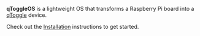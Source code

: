 **qToggleOS** is a lightweight OS that transforms a Raspberry Pi board into a [qToggle](https://github.com/qtoggle/docs) device.

Check out the [Installation](https://github.com/qtoggle/qtoggleos/wiki/Installation) instructions to get started.
